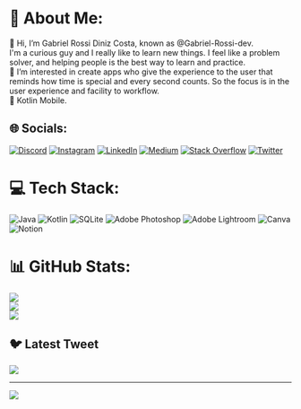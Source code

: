 # 💫 About Me:
👋 Hi, I’m Gabriel Rossi Diniz Costa, known as @Gabriel-Rossi-dev.<br>I'm a curious guy and I really like to learn new things. I feel like a problem solver, and helping people is the best way to learn and practice. <br>👀 I’m interested in create apps who give the experience to the user that reminds how time is special and every second counts. So the focus is in the user experience and facility to workflow.<br> 🌱 Kotlin Mobile.<br>


## 🌐 Socials:
[![Discord](https://img.shields.io/badge/Discord-%237289DA.svg?logo=discord&logoColor=white)](https://discord.gg/Zarif#1698) [![Instagram](https://img.shields.io/badge/Instagram-%23E4405F.svg?logo=Instagram&logoColor=white)](https://www.instagram.com/rossidiniz/) [![LinkedIn](https://img.shields.io/badge/LinkedIn-%230077B5.svg?logo=linkedin&logoColor=white)](https://www.linkedin.com/in/gabriel-rossi-3a4b75211/) [![Medium](https://img.shields.io/badge/Medium-12100E?logo=medium&logoColor=white)](https://medium.com/@costagabrielrd) [![Stack Overflow](https://img.shields.io/badge/-Stackoverflow-FE7A16?logo=stack-overflow&logoColor=white)](https://pt.stackoverflow.com/users/318022/gabriel-rossi) [![Twitter](https://img.shields.io/badge/Twitter-%231DA1F2.svg?logo=Twitter&logoColor=white)](https://twitter.com/Rossi_Diniz) 

# 💻 Tech Stack:
![Java](https://img.shields.io/badge/java-%23ED8B00.svg?style=for-the-badge&logo=java&logoColor=white) ![Kotlin](https://img.shields.io/badge/kotlin-%230095D5.svg?style=for-the-badge&logo=kotlin&logoColor=white) ![SQLite](https://img.shields.io/badge/sqlite-%2307405e.svg?style=for-the-badge&logo=sqlite&logoColor=white) ![Adobe Photoshop](https://img.shields.io/badge/adobephotoshop-%2331A8FF.svg?style=for-the-badge&logo=adobephotoshop&logoColor=white) ![Adobe Lightroom](https://img.shields.io/badge/Adobe%20Lightroom-31A8FF.svg?style=for-the-badge&logo=Adobe%20Lightroom&logoColor=white) ![Canva](https://img.shields.io/badge/Canva-%2300C4CC.svg?style=for-the-badge&logo=Canva&logoColor=white) ![Notion](https://img.shields.io/badge/Notion-%23000000.svg?style=for-the-badge&logo=notion&logoColor=white)
# 📊 GitHub Stats:
![](https://github-readme-stats.vercel.app/api?username=Gabriel-Rossi-dev&theme=dark&hide_border=false&include_all_commits=true&count_private=true)<br/>
![](https://github-readme-streak-stats.herokuapp.com/?user=Gabriel-Rossi-dev&theme=dark&hide_border=false)<br/>
![](https://github-readme-stats.vercel.app/api/top-langs/?username=Gabriel-Rossi-dev&theme=dark&hide_border=false&include_all_commits=true&count_private=true&layout=compact)

## 🐦 Latest Tweet
[![](https://gtce.itsvg.in/api?username=https://twitter.com/Rossi_Diniz)](https://github.com/VishwaGauravIn/github-twitter-card-embed)

---
[![](https://visitcount.itsvg.in/api?id=Gabriel-Rossi-dev&icon=0&color=0)](https://visitcount.itsvg.in)

<!-- Proudly created with GPRM ( https://gprm.itsvg.in ) -->
